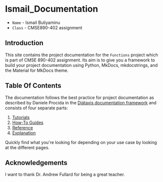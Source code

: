 # Ismail_Documentation
* `Name` - Ismail Buliyaminu
* `Class` - CMSE890-402 assignment


## Introduction
This site contains the project documentation for the
`Functions` project which is part of CMSE 890-402 assignment.
Its aim is to give you a framework to build your
project documentation using Python, MkDocs,
mkdocstrings, and the Material for MkDocs theme.

## Table Of Contents

The documentation follows the best practice for
project documentation as described by Daniele Procida
in the [Diátaxis documentation framework](https://diataxis.fr/)
and consists of four separate parts:

1. [Tutorials](tutorials.md)
2. [How-To Guides](how-to-guides.md)
3. [Reference](reference.md)
4. [Explanation](explanation.md)

Quickly find what you're looking for depending on
your use case by looking at the different pages.

## Acknowledgements

I want to thank Dr. Andrew Fullard for being a great teacher.


